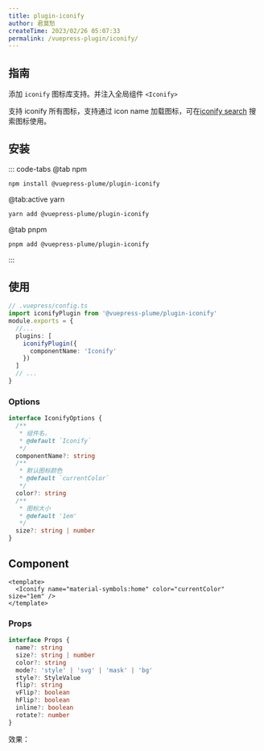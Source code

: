 ```yaml
---
title: plugin-iconify
author: 君莫愁
createTime: 2023/02/26 05:07:33
permalink: /vuepress-plugin/iconify/
---
```


<Stamps
  :stamps="['nv', { type: 'ndt', label: 'beta downloads', package: '@vuepress-plume/vuepress-plugin-iconify' }, 'ndy', 'g']"
  repo="pengzhanbo/vuepress-theme-plume"
  subpath="plugins/plugin-iconify"
  package="@vuepress-plume/plugin-iconify"
/>


## 指南

添加 `iconify` 图标库支持。并注入全局组件 `<Iconify>`

支持 iconify 所有图标，支持通过 icon name 加载图标，可在[iconify search](https://icon-sets.iconify.design/) 搜索图标使用。

## 安装

::: code-tabs
@tab  npm
``` sh
npm install @vuepress-plume/plugin-iconify
```

@tab:active yarn
``` sh
yarn add @vuepress-plume/plugin-iconify
```

@tab pnpm
``` sh
pnpm add @vuepress-plume/plugin-iconify
```
:::

## 使用

```ts
// .vuepress/config.ts
import iconifyPlugin from '@vuepress-plume/plugin-iconify'
module.exports = {
  //...
  plugins: [
    iconifyPlugin({
      componentName: 'Iconify'
    })
  ]
  // ...
}
```

### Options

```ts
interface IconifyOptions {
  /**
   * 组件名，
   * @default `Iconify`
   */
  componentName?: string
  /**
   * 默认图标颜色
   * @default `currentColor`
   */
  color?: string
  /**
   * 图标大小
   * @default '1em'
   */
  size?: string | number
}
```

## Component

```vue
<template>
  <Iconify name="material-symbols:home" color="currentColor" size="1em" />
</template>
```

### Props 

```ts
interface Props {
  name?: string
  size?: string | number
  color?: string
  mode?: 'style' | 'svg' | 'mask' | 'bg'
  style?: StyleValue
  flip?: string
  vFlip?: boolean
  hFlip?: boolean
  inline?: boolean
  rotate?: number
}
```

效果： <Iconify name="material-symbols:home" color="currentColor" size="1em" />
